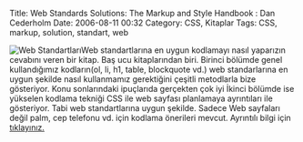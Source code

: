 Title: Web Standards Solutions: The Markup and Style Handbook : Dan Cederholm 
Date: 2006-08-11 00:32
Category: CSS, Kitaplar
Tags: CSS, markup, solution, standart, web

![Web Standartları][]Web standartlarına en uygun kodlamayı nasıl
yaparızın cevabını veren bir kitap. Baş ucu kitaplarından biri. Birinci
bölümde genel kullandığımız kodların(ol, li, h1, table, blockquote vd.)
web standarlarına en uygun şekilde nasıl kullanmamız gerektiğini çeşitli
metodlarla bize gösteriyor. Konu sonlarındaki ipuçlarıda gerçekten çok
iyi İkinci bölümde ise yükselen kodlama tekniği CSS ile web sayfası
planlamaya ayrıntıları ile gösteriyor. Tabi web standartlarına uygun
şekilde. Sadece Web sayfaları değil palm, cep telefonu vd. için kodlama
önerileri mevcut. Ayrıntılı bilgi için [tıklayınız.][]

  [Web Standartları]: /images/solutions_cover.thumbnail.gif
  [tıklayınız.]: http://www.simplebits.com/publications/solutions/

